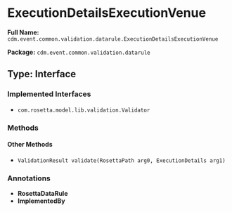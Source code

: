 # ExecutionDetailsExecutionVenue

**Full Name:** `cdm.event.common.validation.datarule.ExecutionDetailsExecutionVenue`

**Package:** `cdm.event.common.validation.datarule`

## Type: Interface

### Implemented Interfaces

- `com.rosetta.model.lib.validation.Validator`

### Methods

#### Other Methods

- `ValidationResult validate(RosettaPath arg0, ExecutionDetails arg1)`

### Annotations

- **RosettaDataRule**
- **ImplementedBy**

